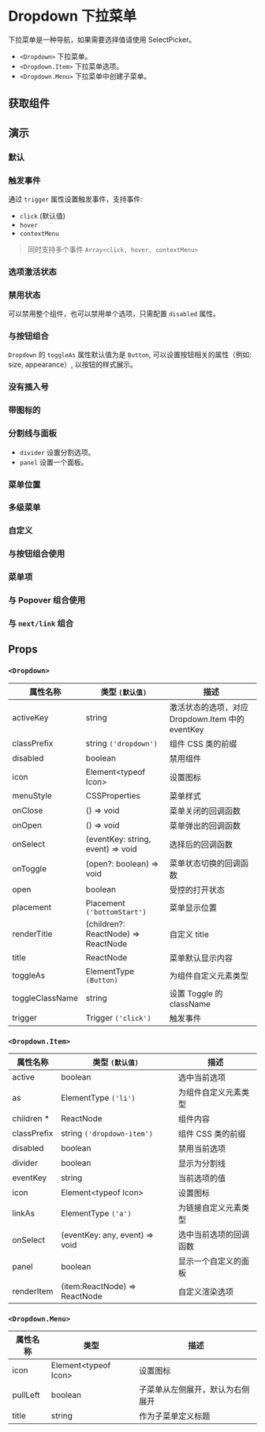 # Dropdown 下拉菜单

下拉菜单是一种导航，如果需要选择值请使用 SelectPicker。

- `<Dropdown>` 下拉菜单。
- `<Dropdown.Item>` 下拉菜单选项。
- `<Dropdown.Menu>` 下拉菜单中创建子菜单。

## 获取组件

<!--{include:(components/dropdown/fragments/import.md)}-->

## 演示

### 默认

<!--{include:`basic.md`}-->

### 触发事件

通过 `trigger` 属性设置触发事件，支持事件:

- `click` (默认值)
- `hover`
- `contextMenu`

> 同时支持多个事件 `Array<click, hover, contextMenu>`

<!--{include:`trigger.md`}-->

### 选项激活状态

<!--{include:`active.md`}-->

### 禁用状态

可以禁用整个组件，也可以禁用单个选项，只需配置 `disabled` 属性。

<!--{include:`disabled.md`}-->

### 与按钮组合

`Dropdown` 的 `toggleAs` 属性默认值为是 `Button`, 可以设置按钮相关的属性（例如: size, appearance）, 以按钮的样式展示。

<!--{include:`toggle-as.md`}-->

### 没有插入号

<!--{include:`no-caret.md`}-->

### 带图标的

<!--{include:`icons.md`}-->

### 分割线与面板

- `divider` 设置分割选项。
- `panel` 设置一个面板。

<!--{include:`divider.md`}-->

### 菜单位置

<!--{include:`placement.md`}-->

### 多级菜单

<!--{include:`submenu.md`}-->

### 自定义

<!--{include:`custom.md`}-->

### 与按钮组合使用

<!--{include:`buttons.md`}-->

### 菜单项

<!--{include:`menu-items.md`}-->

### 与 Popover 组合使用

<!--{include:`with-popover.md`}-->

### 与 `next/link` 组合

<!--{include:`with-router.md`}-->

## Props

<!--{include:(_common/types/placement8.md)}-->
<!--{include:(_common/types/trigger.md)}-->

### `<Dropdown>`

| 属性名称        | 类型 `(默认值)`                     | 描述                                             |
| --------------- | ----------------------------------- | ------------------------------------------------ |
| activeKey       | string                              | 激活状态的选项，对应 Dropdown.Item 中的 eventKey |
| classPrefix     | string `('dropdown')`               | 组件 CSS 类的前缀                                |
| disabled        | boolean                             | 禁用组件                                         |
| icon            | Element&lt;typeof Icon&gt;          | 设置图标                                         |
| menuStyle       | CSSProperties                       | 菜单样式                                         |
| onClose         | () => void                          | 菜单关闭的回调函数                               |
| onOpen          | () => void                          | 菜单弹出的回调函数                               |
| onSelect        | (eventKey: string, event) => void   | 选择后的回调函数                                 |
| onToggle        | (open?: boolean) => void            | 菜单状态切换的回调函数                           |
| open            | boolean                             | 受控的打开状态                                   |
| placement       | Placement `('bottomStart')`         | 菜单显示位置                                     |
| renderTitle     | (children?: ReactNode) => ReactNode | 自定义 title                                     |
| title           | ReactNode                           | 菜单默认显示内容                                 |
| toggleAs        | ElementType `(Button)`              | 为组件自定义元素类型                             |
| toggleClassName | string                              | 设置 Toggle 的 className                         |
| trigger         | Trigger `('click')`                 | 触发事件                                         |

### `<Dropdown.Item>`

| 属性名称    | 类型 `(默认值)`                | 描述                   |
| ----------- | ------------------------------ | ---------------------- |
| active      | boolean                        | 选中当前选项           |
| as          | ElementType `('li')`           | 为组件自定义元素类型   |
| children \* | ReactNode                      | 组件内容               |
| classPrefix | string `('dropdown-item')`     | 组件 CSS 类的前缀      |
| disabled    | boolean                        | 禁用当前选项           |
| divider     | boolean                        | 显示为分割线           |
| eventKey    | string                         | 当前选项的值           |
| icon        | Element&lt;typeof Icon&gt;     | 设置图标               |
| linkAs      | ElementType `('a')`            | 为链接自定义元素类型   |
| onSelect    | (eventKey: any, event) => void | 选中当前选项的回调函数 |
| panel       | boolean                        | 显示一个自定义的面板   |
| renderItem  | (item:ReactNode) => ReactNode  | 自定义渲染选项         |

### `<Dropdown.Menu>`

| 属性名称 | 类型                       | 描述                             |
| -------- | -------------------------- | -------------------------------- |
| icon     | Element&lt;typeof Icon&gt; | 设置图标                         |
| pullLeft | boolean                    | 子菜单从左侧展开，默认为右侧展开 |
| title    | string                     | 作为子菜单定义标题               |
